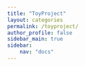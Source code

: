 ```yaml
---
title: "ToyProject"
layout: categories
permalink: /toyproject/
author_profile: false
sidebar_main: true
sidebar:
    nav: "docs"
---
```


<!-- {% assign posts = site.categories.ToyProject %}
{% for post in posts %} {% include archive-single.html type=page.entries_layout %} {% endfor %} -->